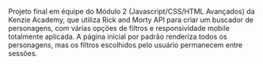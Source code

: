 Projeto final em équipe do Módulo 2 (Javascript/CSS/HTML Avançados) da Kenzie Academy, que utiliza Rick and Morty API para criar um buscador de personagens, com várias opções de filtros e responsividade mobile totalmente aplicada. A página inicial por padrão renderiza todos os personagens, mas os filtros escolhidos pelo usuário permanecem entre sessões.

